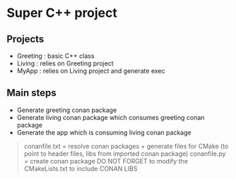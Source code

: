 # Super C++ project 

## Projects

- Greeting : basic C++ class 
- Living   : relies on Greeting project
- MyApp    : relies on Living project and generate exec 


## Main steps

- Generate greeting conan package
- Generate living conan package which consumes greeting conan package
- Generate the app which is consuming living conan package

> conanfile.txt = resolve conan packages + generate files for CMake (to point to header files, libs from imported conan package)
> conanfile.py  = create conan package
> DO NOT FORGET to modify the CMakeLists.txt to include CONAN LIBS
